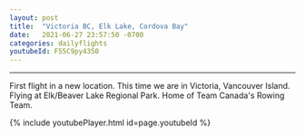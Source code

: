 ```yaml
---
layout: post
title:  "Victoria BC, Elk Lake, Cordova Bay"
date:   2021-06-27 23:57:50 -0700
categories: dailyflights
youtubeId: F55C9py4350
---
```

---
First flight in a new location. This time we are in Victoria, Vancouver Island. Flying at Elk/Beaver Lake Regional Park. Home of Team Canada's Rowing Team.

{% include youtubePlayer.html id=page.youtubeId %}

